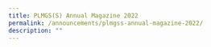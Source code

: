 ```yaml
---
title: PLMGS(S) Annual Magazine 2022
permalink: /announcements/plmgss-annual-magazine-2022/
description: ""
---
```

